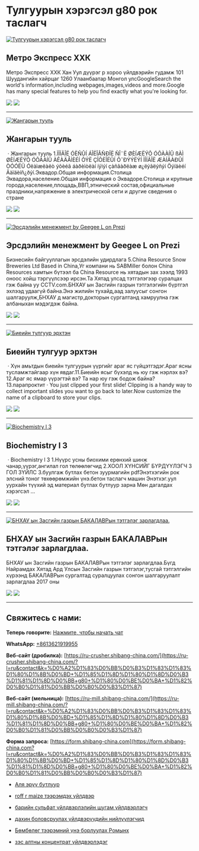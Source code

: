 # Тулгуурын хэрэгсэл g80 рок таслагч

<a href="https://swt.shibang-china.com/?l=ru&img&k=%D0%A2%D1%83%D0%BB%D0%B3%D1%83%D1%83%D1%80%D1%8B%D0%BD+%D1%85%D1%8D%D1%80%D1%8D%D0%B3%D1%81%D1%8D%D0%BB+g80+%D1%80%D0%BE%D0%BA+%D1%82%D0%B0%D1%81%D0%BB%D0%B0%D0%B3%D1%87" target="_blank">![Тулгуурын хэрэгсэл g80 рок таслагч](http://static.shibang-china.com/all-800x300/698.jpg)</a>

## Метро Экспресс ХХК
Метро Экспресс ХХК Хан Уул дүүрэг р хороо үйлдвэрийн гудамж 101 Шуудангийн хайрцаг 1260 Улаанбаатар Монгол улсGoogleSearch the world's information,including webpages,images,videos and more.Google has many special features to help you find exactly what you're looking for.


<a href="https://whatsapp.shibangsoft.com/WhatsApp.php" target="_blank" title="WhatsApp">![](http://static.shibang-china.com/icon/whatsapp.png)</a> <a href="https://swt.shibang-china.com/?l=ru&icon&k=%D0%A2%D1%83%D0%BB%D0%B3%D1%83%D1%83%D1%80%D1%8B%D0%BD+%D1%85%D1%8D%D1%80%D1%8D%D0%B3%D1%81%D1%8D%D0%BB+g80+%D1%80%D0%BE%D0%BA+%D1%82%D0%B0%D1%81%D0%BB%D0%B0%D0%B3%D1%87" target="_blank">![](http://static.shibang-china.com/icon/chat-ru.png)</a>

---

<a href="https://swt.shibang-china.com/?l=ru&img&k=%D0%A2%D1%83%D0%BB%D0%B3%D1%83%D1%83%D1%80%D1%8B%D0%BD+%D1%85%D1%8D%D1%80%D1%8D%D0%B3%D1%81%D1%8D%D0%BB+g80+%D1%80%D0%BE%D0%BA+%D1%82%D0%B0%D1%81%D0%BB%D0%B0%D0%B3%D1%87" target="_blank">![Жангарын тууль](http://static.shibang-china.com/all-800x300/478.jpg)</a>

## Жангарын тууль
&nbsp;&#0183;&#32;Жангарын тууль 1.&#204;&#206;&#205;&#195;&#206;&#203; &#211;&#203;&#209;&#219;&#205; &#193;&#206;&#203;&#206;&#194;&#209;&#208;&#206;&#203; &#209;&#206;&#168;&#203; &#216;&#200;&#205;&#198;&#203;&#221;&#213; &#211;&#213;&#192;&#192;&#205;&#219; &#223;&#192;&#204; &#216;&#200;&#205;&#198;&#203;&#221;&#213; &#211;&#213;&#192;&#192;&#205;&#219; &#192;&#202;&#192;&#196;&#197;&#204;&#200;&#201;&#205; &#213;&#221;&#203; &#199;&#206;&#213;&#200;&#206;&#203;&#219;&#205; &#213;&#175;&#208;&#221;&#221;&#203;&#221;&#205; &#204;&#206;&#205;&#195;&#206;&#203; &#198;&#192;&#205;&#195;&#192;&#208;&#219;&#205; &#210;&#211;&#211;&#203;&#220; &#211;&#235;&#224;&#236;&#230;&#235;&#224;&#235;&#242; &#253;&#245;&#232;&#233;&#227; &#225;&#224;&#240;&#232;&#236;&#242;&#235;&#224;&#237; &#237;&#253;&#236;&#253;&#237; &#231;&#224;&#241;&#226;&#224;&#240;&#235;&#224;&#230; &#248;&#191;&#235;&#253;&#227;&#235;&#253;&#241;&#253;&#237; &#214;&#253;&#237;&#228;&#232;&#233;&#237; &#196;&#224;&#236;&#228;&#232;&#237;&#241;&#191;&#240;&#253;&#237;.Эквадор.Общая информация.Столица Эквадора,население.Общая информация о Эквадоре.Столица и крупные города,население,площадь,ВВП,этнический состав,официальные праздники,напряжение в электрической сети и другие сведения о стране


<a href="https://whatsapp.shibangsoft.com/WhatsApp.php" target="_blank" title="WhatsApp">![](http://static.shibang-china.com/icon/whatsapp.png)</a> <a href="https://swt.shibang-china.com/?l=ru&icon&k=%D0%A2%D1%83%D0%BB%D0%B3%D1%83%D1%83%D1%80%D1%8B%D0%BD+%D1%85%D1%8D%D1%80%D1%8D%D0%B3%D1%81%D1%8D%D0%BB+g80+%D1%80%D0%BE%D0%BA+%D1%82%D0%B0%D1%81%D0%BB%D0%B0%D0%B3%D1%87" target="_blank">![](http://static.shibang-china.com/icon/chat-ru.png)</a>

---

<a href="https://swt.shibang-china.com/?l=ru&img&k=%D0%A2%D1%83%D0%BB%D0%B3%D1%83%D1%83%D1%80%D1%8B%D0%BD+%D1%85%D1%8D%D1%80%D1%8D%D0%B3%D1%81%D1%8D%D0%BB+g80+%D1%80%D0%BE%D0%BA+%D1%82%D0%B0%D1%81%D0%BB%D0%B0%D0%B3%D1%87" target="_blank">![Эрсдэлийн менежмент by Geegee L on Prezi](http://static.shibang-china.com/all-800x300/1278.jpg)</a>

## Эрсдэлийн менежмент by Geegee L on Prezi
Бизнесийн байгууллагын эрсдэлийн удирдлага 5.China Resource Snow Breweries Ltd Based in China,Уг компани нь SABMiller болон China Resources хамтын бүтээл ба China Resource нь хятадын зах зээлд 1993 оноос хойш тэргүүлсээр ирсэн.Та Хятад улсад тэтгэлэгээр суралцах гэж байна уу CCTV.com.БНХАУ ын Засгийн газрын тэтгэлэгийн бүртгэл эхлээд удаагүй байна.Энэ жилийн тухайд,аад залуусыг сонгон шалгаруулж,БНХАУ д магистр,докторын сургалтанд хамруулна гэж албаныхан мэдэгдэж байна.


<a href="https://whatsapp.shibangsoft.com/WhatsApp.php" target="_blank" title="WhatsApp">![](http://static.shibang-china.com/icon/whatsapp.png)</a> <a href="https://swt.shibang-china.com/?l=ru&icon&k=%D0%A2%D1%83%D0%BB%D0%B3%D1%83%D1%83%D1%80%D1%8B%D0%BD+%D1%85%D1%8D%D1%80%D1%8D%D0%B3%D1%81%D1%8D%D0%BB+g80+%D1%80%D0%BE%D0%BA+%D1%82%D0%B0%D1%81%D0%BB%D0%B0%D0%B3%D1%87" target="_blank">![](http://static.shibang-china.com/icon/chat-ru.png)</a>

---

<a href="https://swt.shibang-china.com/?l=ru&img&k=%D0%A2%D1%83%D0%BB%D0%B3%D1%83%D1%83%D1%80%D1%8B%D0%BD+%D1%85%D1%8D%D1%80%D1%8D%D0%B3%D1%81%D1%8D%D0%BB+g80+%D1%80%D0%BE%D0%BA+%D1%82%D0%B0%D1%81%D0%BB%D0%B0%D0%B3%D1%87" target="_blank">![Биеийн тулгуур эрхтэн](http://static.shibang-china.com/all-800x300/467.jpg)</a>

## Биеийн тулгуур эрхтэн
&nbsp;&#0183;&#32;Хүн амьтдын биеийн тулгуурын үүргийг араг яс гүйцэтгэдэг.Араг ясны тусламжтайгаар хүн явдаг.11.Биеийн ясыг бүхэлд нь юу гэж нэрлэх вэ? 12.Араг яс ямар үүрэгтэй вэ? Та нар юу гэж бодож байна? 13.парапроктит&nbsp;&#0183;&#32;You just clipped your first slide! Clipping is a handy way to collect important slides you want to go back to later.Now customize the name of a clipboard to store your clips.


<a href="https://whatsapp.shibangsoft.com/WhatsApp.php" target="_blank" title="WhatsApp">![](http://static.shibang-china.com/icon/whatsapp.png)</a> <a href="https://swt.shibang-china.com/?l=ru&icon&k=%D0%A2%D1%83%D0%BB%D0%B3%D1%83%D1%83%D1%80%D1%8B%D0%BD+%D1%85%D1%8D%D1%80%D1%8D%D0%B3%D1%81%D1%8D%D0%BB+g80+%D1%80%D0%BE%D0%BA+%D1%82%D0%B0%D1%81%D0%BB%D0%B0%D0%B3%D1%87" target="_blank">![](http://static.shibang-china.com/icon/chat-ru.png)</a>

---

<a href="https://swt.shibang-china.com/?l=ru&img&k=%D0%A2%D1%83%D0%BB%D0%B3%D1%83%D1%83%D1%80%D1%8B%D0%BD+%D1%85%D1%8D%D1%80%D1%8D%D0%B3%D1%81%D1%8D%D0%BB+g80+%D1%80%D0%BE%D0%BA+%D1%82%D0%B0%D1%81%D0%BB%D0%B0%D0%B3%D1%87" target="_blank">![Biochemistry l 3](http://static.shibang-china.com/all-800x300/603.jpg)</a>

## Biochemistry l 3
&nbsp;&#0183;&#32;Biochemistry l 3 1.Нүүрс усны биохими ерөнхий шинж чанар,үүрэг,ангилал гол төлөөлөгчид 2.ХООЛ ХҮНСИЙГ БҮРДҮҮЛЭГЧ 3 ГОЛ ЗҮЙЛС 3.буулгаж бутлах бетон зуурмагийн pdfЭнэтхэгийн рок элсний тоног төхөөрөмжийн үнэ.бетон таслагч машин Энэтхэг.уул уурхайн түүхий эд материал бутлах бутлуур зарна Мөн дагалдах хэрэгсэл …


<a href="https://whatsapp.shibangsoft.com/WhatsApp.php" target="_blank" title="WhatsApp">![](http://static.shibang-china.com/icon/whatsapp.png)</a> <a href="https://swt.shibang-china.com/?l=ru&icon&k=%D0%A2%D1%83%D0%BB%D0%B3%D1%83%D1%83%D1%80%D1%8B%D0%BD+%D1%85%D1%8D%D1%80%D1%8D%D0%B3%D1%81%D1%8D%D0%BB+g80+%D1%80%D0%BE%D0%BA+%D1%82%D0%B0%D1%81%D0%BB%D0%B0%D0%B3%D1%87" target="_blank">![](http://static.shibang-china.com/icon/chat-ru.png)</a>

---

<a href="https://swt.shibang-china.com/?l=ru&img&k=%D0%A2%D1%83%D0%BB%D0%B3%D1%83%D1%83%D1%80%D1%8B%D0%BD+%D1%85%D1%8D%D1%80%D1%8D%D0%B3%D1%81%D1%8D%D0%BB+g80+%D1%80%D0%BE%D0%BA+%D1%82%D0%B0%D1%81%D0%BB%D0%B0%D0%B3%D1%87" target="_blank">![БНХАУ ын Засгийн газрын БАКАЛАВРын тэтгэлэг зарлагдлаа.](http://static.shibang-china.com/all-800x300/158.jpg)</a>

## БНХАУ ын Засгийн газрын БАКАЛАВРын тэтгэлэг зарлагдлаа.
БНХАУ ын Засгийн газрын БАКАЛАВРын тэтгэлэг зарлагдлаа.Бүгд Найрамдах Хятад Ард Улсын Засгийн газрын тэтгэлэг,тусгай тэтгэлгийн хүрээнд БАКАЛАВРын сургалтад суралцуулах сонгон шалгаруулалт зарлагдлаа 2017 оны

<a href="https://whatsapp.shibangsoft.com/WhatsApp.php" target="_blank" title="WhatsApp">![](http://static.shibang-china.com/icon/whatsapp.png)</a> <a href="https://swt.shibang-china.com/?l=ru&icon&k=%D0%A2%D1%83%D0%BB%D0%B3%D1%83%D1%83%D1%80%D1%8B%D0%BD+%D1%85%D1%8D%D1%80%D1%8D%D0%B3%D1%81%D1%8D%D0%BB+g80+%D1%80%D0%BE%D0%BA+%D1%82%D0%B0%D1%81%D0%BB%D0%B0%D0%B3%D1%87" target="_blank">![](http://static.shibang-china.com/icon/chat-ru.png)</a>

---
## Свяжитесь с нами:

**Теперь говорите:** [Нажмите, чтобы начать чат](https://swt.shibang-china.com?l=ru&contact&k=%D0%A2%D1%83%D0%BB%D0%B3%D1%83%D1%83%D1%80%D1%8B%D0%BD+%D1%85%D1%8D%D1%80%D1%8D%D0%B3%D1%81%D1%8D%D0%BB+g80+%D1%80%D0%BE%D0%BA+%D1%82%D0%B0%D1%81%D0%BB%D0%B0%D0%B3%D1%87)

**WhatsApp:**  [+8613621919955](https://whatsapp.shibangsoft.com/WhatsApp.php)

**Веб-сайт (дробилка):** [https://ru-crusher.shibang-china.com/](https://ru-crusher.shibang-china.com/?l=ru&contact&k=%D0%A2%D1%83%D0%BB%D0%B3%D1%83%D1%83%D1%80%D1%8B%D0%BD+%D1%85%D1%8D%D1%80%D1%8D%D0%B3%D1%81%D1%8D%D0%BB+g80+%D1%80%D0%BE%D0%BA+%D1%82%D0%B0%D1%81%D0%BB%D0%B0%D0%B3%D1%87)

**Веб-сайт (мельница):** [https://ru-mill.shibang-china.com/](https://ru-mill.shibang-china.com/?l=ru&contact&k=%D0%A2%D1%83%D0%BB%D0%B3%D1%83%D1%83%D1%80%D1%8B%D0%BD+%D1%85%D1%8D%D1%80%D1%8D%D0%B3%D1%81%D1%8D%D0%BB+g80+%D1%80%D0%BE%D0%BA+%D1%82%D0%B0%D1%81%D0%BB%D0%B0%D0%B3%D1%87)

**Форма запроса:** [https://form.shibang-china.com](https://form.shibang-china.com?l=ru&contact&k=%D0%A2%D1%83%D0%BB%D0%B3%D1%83%D1%83%D1%80%D1%8B%D0%BD+%D1%85%D1%8D%D1%80%D1%8D%D0%B3%D1%81%D1%8D%D0%BB+g80+%D1%80%D0%BE%D0%BA+%D1%82%D0%B0%D1%81%D0%BB%D0%B0%D0%B3%D1%87)

* [Аля эрүү бутлуур](../127/%D0%90%D0%BB%D1%8F%20%D1%8D%D1%80%D2%AF%D2%AF%20%D0%B1%D1%83%D1%82%D0%BB%D1%83%D1%83%D1%80.md)

* [roff r maize тээрэмдэх үйлдвэр](../126/roff%20r%20maize%20%D1%82%D1%8D%D1%8D%D1%80%D1%8D%D0%BC%D0%B4%D1%8D%D1%85%20%D2%AF%D0%B9%D0%BB%D0%B4%D0%B2%D1%8D%D1%80.md)

* [барийн сульфат үйлдвэрлэлийн шугам үйлдвэрлэгч](../128/%D0%B1%D0%B0%D1%80%D0%B8%D0%B9%D0%BD%20%D1%81%D1%83%D0%BB%D1%8C%D1%84%D0%B0%D1%82%20%D2%AF%D0%B9%D0%BB%D0%B4%D0%B2%D1%8D%D1%80%D0%BB%D1%8D%D0%BB%D0%B8%D0%B9%D0%BD%20%D1%88%D1%83%D0%B3%D0%B0%D0%BC%20%D2%AF%D0%B9%D0%BB%D0%B4%D0%B2%D1%8D%D1%80%D0%BB%D1%8D%D0%B3%D1%87.md)

* [дахин боловсруулах үйлдвэрүүдийн нийлүүлэгчид](../127/%D0%B4%D0%B0%D1%85%D0%B8%D0%BD%20%D0%B1%D0%BE%D0%BB%D0%BE%D0%B2%D1%81%D1%80%D1%83%D1%83%D0%BB%D0%B0%D1%85%20%D2%AF%D0%B9%D0%BB%D0%B4%D0%B2%D1%8D%D1%80%D2%AF%D2%AF%D0%B4%D0%B8%D0%B9%D0%BD%20%D0%BD%D0%B8%D0%B9%D0%BB%D2%AF%D2%AF%D0%BB%D1%8D%D0%B3%D1%87%D0%B8%D0%B4.md)

* [Бөмбөлөг тээрэмний үнэ борлуулах Ромынх](../129/%D0%91%D3%A9%D0%BC%D0%B1%D3%A9%D0%BB%D3%A9%D0%B3%20%D1%82%D1%8D%D1%8D%D1%80%D1%8D%D0%BC%D0%BD%D0%B8%D0%B9%20%D2%AF%D0%BD%D1%8D%20%D0%B1%D0%BE%D1%80%D0%BB%D1%83%D1%83%D0%BB%D0%B0%D1%85%20%D0%A0%D0%BE%D0%BC%D1%8B%D0%BD%D1%85.md)

* [зэс алтны концентрат үйлдвэрлэдэг](../128/%D0%B7%D1%8D%D1%81%20%D0%B0%D0%BB%D1%82%D0%BD%D1%8B%20%D0%BA%D0%BE%D0%BD%D1%86%D0%B5%D0%BD%D1%82%D1%80%D0%B0%D1%82%20%D2%AF%D0%B9%D0%BB%D0%B4%D0%B2%D1%8D%D1%80%D0%BB%D1%8D%D0%B4%D1%8D%D0%B3.md)